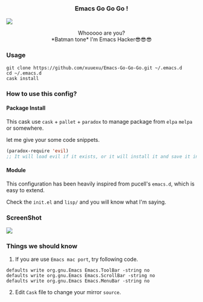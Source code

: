 <h3 align="center">Emacs Go Go Go !</h3>

![](https://github.com/xuuexu/Emacs-Go-Go-Go/blob/master/image/Emacs-Go-Go-Go.jpg)

<p align="center">
Whooooo are you?
</br>
*Batman tone*   I'm Emacs Hacker😎😎😎
</p>

### Usage

```shell
git clone https://github.com/xuuexu/Emacs-Go-Go-Go.git ~/.emacs.d
cd ~/.emacs.d
cask install
```

### How to use this config?

#### Package Install

This cask use `cask` + `pallet` + `paradox`  to manage package from `elpa` `melpa` or somewhere.  

let me give your some code snippets.

```lisp
(paradox-require 'evil) 
;; It will load evil if it exists, or it will install it and save it in your Cask file
```

#### Module

This configuration has been heavily inspired from pucell's `emacs.d`, which is easy to extend.

Check the `init.el` and `lisp/`  and you will know what I'm saying.

### ScreenShot

![](https://github.com/xuuexu/Emacs-Go-Go-Go/blob/master/image/screenshot.png)

###   Things we should know

1. If you are use `Emacs mac port`, try following code.

```shell
defaults write org.gnu.Emacs Emacs.ToolBar -string no
defaults write org.gnu.Emacs Emacs.ScrollBar -string no
defaults write org.gnu.Emacs Emacs.MenuBar -string no
```

2. Edit `Cask` file to change your mirror `source`.

